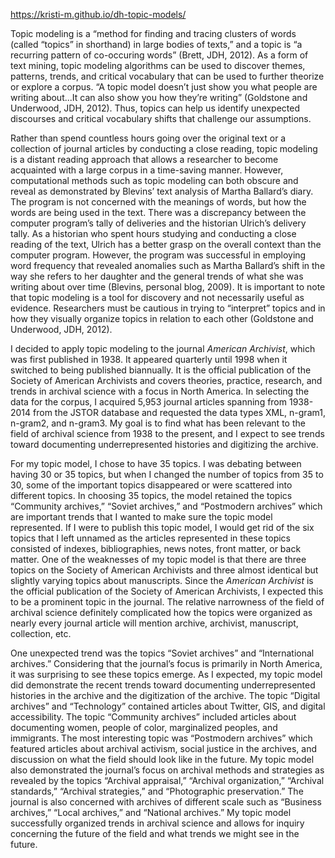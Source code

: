 https://kristi-m.github.io/dh-topic-models/

Topic modeling is a “method for finding and tracing clusters of words (called “topics” in shorthand) in large bodies of texts,” and a topic is “a recurring pattern of co-occuring words” (Brett, JDH, 2012). As a form of text mining, topic modeling algorithms can be used to discover themes, patterns, trends, and critical vocabulary that can be used to further theorize or explore a corpus. “A topic model doesn’t just show you what people are writing about...It can also show you how they’re writing” (Goldstone and Underwood, JDH, 2012). Thus, topics can help us identify unexpected discourses and critical vocabulary shifts that challenge our assumptions. 

Rather than spend countless hours going over the original text or a collection of journal articles by conducting a close reading, topic modeling is a distant reading approach that allows a researcher to become acquainted with a large corpus in a time-saving manner. However, computational methods such as topic modeling can both obscure and reveal as demonstrated by Blevins’ text analysis of Martha Ballard’s diary. The program is not concerned with the meanings of words, but how the words are being used in the text. There was a discrepancy between the computer program’s tally of deliveries and the historian Ulrich’s delivery tally. As a historian who spent hours studying and conducting a close reading of the text, Ulrich has a better grasp on the overall context than the computer program. However, the program was successful in employing word frequency that revealed anomalies such as Martha Ballard’s shift in the way she refers to her daughter and the general trends of what she was writing about over time (Blevins, personal blog, 2009). It is important to note that topic modeling is a tool for discovery and not necessarily useful as evidence. Researchers must be cautious in trying to “interpret” topics and in how they visually organize topics in relation to each other (Goldstone and Underwood, JDH, 2012). 

I decided to apply topic modeling to the journal *American Archivist*, which was first published in 1938. It appeared quarterly until 1998 when it switched to being published biannually. It is the official publication of the Society of American Archivists and covers theories, practice, research, and trends in archival science with a focus in North America. In selecting the data for the corpus, I acquired 5,953 journal articles spanning from 1938-2014 from the JSTOR database and requested the data types XML, n-gram1, n-gram2, and n-gram3. My goal is to find what has been relevant to the field of archival science from 1938 to the present, and I expect to see trends toward documenting underrepresented histories and digitizing the archive. 

For my topic model, I chose to have 35 topics. I was debating between having 30 or 35 topics, but when I changed the number of topics from 35 to 30, some of the important topics disappeared or were scattered into different topics. In choosing 35 topics, the model retained the topics “Community archives,” “Soviet archives,” and “Postmodern archives” which are important trends that I wanted to make sure the topic model represented. If I were to publish this topic model, I would get rid of the six topics that I left unnamed as the articles represented in these topics consisted of indexes, bibliographies, news notes, front matter, or back matter. One of the weaknesses of my topic model is that there are three topics on the Society of American Archivists and three almost identical but slightly varying topics about manuscripts. Since the *American Archivist* is the official publication of the Society of American Archivists, I expected this to be a prominent topic in the journal. The relative narrowness of the field of archival science definitely complicated how the topics were organized as nearly every journal article will mention archive, archivist, manuscript, collection, etc. 

One unexpected trend was the topics “Soviet archives” and “International archives.” Considering that the journal’s focus is primarily in North America, it was surprising to see these topics emerge. As I expected, my topic model did demonstrate the recent trends toward documenting underrepresented histories in the archive and the digitization of the archive. The topic “Digital archives” and “Technology” contained articles about Twitter, GIS, and digital accessibility. The topic “Community archives” included articles about documenting women, people of color, marginalized peoples, and immigrants. The most interesting topic was “Postmodern archives” which featured articles about archival activism, social justice in the archives, and discussion on what the field should look like in the future. My topic model also demonstrated the journal’s focus on archival methods and strategies as revealed by the topics “Archival appraisal,” “Archival organization,” “Archival standards,” “Archival strategies,” and “Photographic preservation.” The journal is also concerned with archives of different scale such as “Business archives,” “Local archives,” and “National archives.” My topic model successfully organized trends in archival science and allows for inquiry concerning the future of the field and what trends we might see in the future. 
